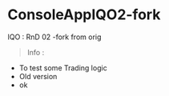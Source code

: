 # ConsoleAppIQO2-fork
IQO : RnD 02 -fork from orig

> Info :
* To test some Trading logic
* Old version
* ok

